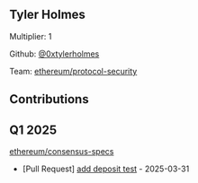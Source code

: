 
## Tyler Holmes
Multiplier: 1

Github: [@0xtylerholmes](https://github.com/0xtylerholmes)

Team: [ethereum/protocol-security](https://github.com/ethereum/protocol-security/)

## Contributions

## Q1 2025

[ethereum/consensus-specs](https://github.com/ethereum/consensus-specs)
* [Pull Request] [add deposit test](https://github.com/ethereum/consensus-specs/pull/4238) - 2025-03-31
